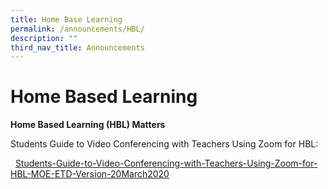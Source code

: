 ```yaml
---
title: Home Base Learning
permalink: /announcements/HBL/
description: ""
third_nav_title: Announcements
---
```

# **Home Based Learning**


<strong>Home Based Learning (HBL) Matters</strong>
<p>	Students Guide to Video Conferencing with Teachers Using Zoom for HBL:</p>   
<a href="/files/Students-Guide-to-Video-Conferencing-with-Teachers-Using-Zoom-for-HBL-20March2020.pdf">Students-Guide-to-Video-Conferencing-with-Teachers-Using-Zoom-for-HBL-MOE-ETD-Version-20March2020</a>